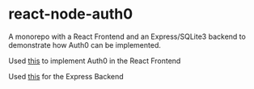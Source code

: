 # react-node-auth0

A monorepo with a React Frontend and an Express/SQLite3 backend to demonstrate how Auth0 can be implemented.

Used [this](https://auth0.com/docs/quickstart/spa/react) to implement Auth0 in the React Frontend

Used [this](https://auth0.com/docs/quickstart/spa/react/02-calling-an-api) for the Express Backend